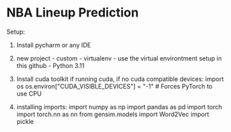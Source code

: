 # NBA Lineup Prediction

Setup: 

1. Install pycharm or any IDE
3. new project - custom - virtualenv - use the virtual environtment setup in this github - Python 3.11
4. Install cuda toolkit if running cuda, if no cuda compatible devices:
      import os
      os.environ["CUDA_VISIBLE_DEVICES"] = "-1"  # Forces PyTorch to use CPU

5. installing imports: 
      import numpy as np
      import pandas as pd
      import torch
      import torch.nn as nn
      from gensim.models import Word2Vec
      import pickle

